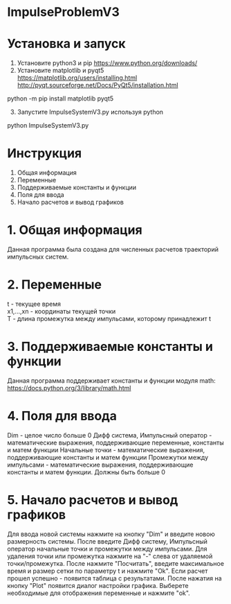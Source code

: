 # ImpulseProblemV3
# Установка и запуск <br>
1. Установите python3 и pip https://www.python.org/downloads/ <br>
2. Установите matplotlib и pyqt5 <br>
https://matplotlib.org/users/installing.html <br>
http://pyqt.sourceforge.net/Docs/PyQt5/installation.html <br>

python -m pip install matplotlib pyqt5 <br>

3. Запустите ImpulseSystemV3.py используя python <br>

python ImpulseSystemV3.py <br>

# Инструкция
1. Общая информация  <br>
2. Переменные <br>
3. Поддерживаемые константы и функции <br>
4. Поля для ввода <br>
5. Начало расчетов и вывод графиков <br>


# 1. Общая информация
Данная программа была создана для численных расчетов траекторий импульсных систем. 
# 2. Переменные 
t - текущее время <br>
x1,...,xn - координаты текущей точки <br>
T - длина промежутка между импульсами, которому принадлежит t <br>
# 3. Поддерживаемые константы и функции
Данная программа поддерживает константы и функции модуля math: https://docs.python.org/3/library/math.html
# 4. Поля для ввода
Dim - целое число больше 0
Дифф система, Импульсный оператор - математические выражения, поддерживающие переменные, константы и матем функции
Начальные точки - математические выражения, поддерживающие константы и матем функции
Промежутки между импульсами - математические выражения, поддерживающие константы и матем функции. Должны быть больше 0
# 5. Начало расчетов и вывод графиков
Для ввода новой системы нажмите на кнопку "Dim" и введите новою размерность системы. После введите Дифф систему, Импульсный оператор
начальные точки и промежутки между импульсами. Для удаления точки или промежутка нажмите на "-" слева от удаляемой точки/промежутка. 
После нажмите "Посчитать", введите максимальное время и размер сетки по параметру t и нажмите "Ok".
Если расчет прошел успешно - появится таблица с результатами. После нажатия на кнопку "Plot" появится диалог настройки графика. 
Выберете необходимые для отображения переменные и нажмите "ok".
